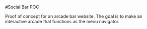 #Social Bar POC

Proof of concept for an arcade bar website. The goal is to make an interactive arcade that functions as the menu navigator.